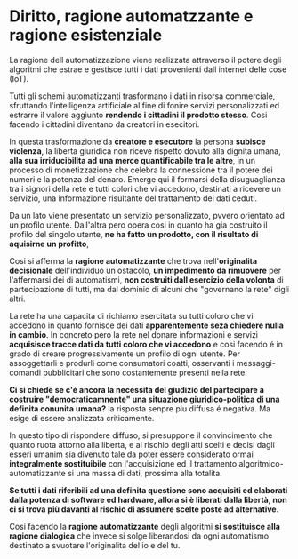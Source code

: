 # Diritto, ragione automatzzante e ragione esistenziale

La ragione dell automatizzazione viene realizzata attraverso il potere degli algoritmi che estrae e gestisce tutti i dati provenienti dall internet delle cose (IoT). 

Tutti gli schemi automatizzanti trasformano i dati in risorsa commerciale, sfruttando l'intelligenza artificiale al fine di fonire servizi personalizzati ed estrarre il valore aggiunto **rendendo i cittadini il prodotto stesso**. Cosi facendo i cittadini diventano da creatori in esecitori.

In questa trasformazione da **creatore e esecutore** la persona **subisce violenza**, la liberta giuridica non riceve rispetto dovuto alla dignita umana, **alla sua irriducibilita ad una merce quantificabile tra le altre**, in un processo di monetizzazione che celebra la connessione tra il potere dei numeri e la potenza del denaro. Emerge qui il formarsi della disuguaglianza tra i signori della rete e tutti colori che vi accedono, destinati a ricevere un servizio, una informazione risultante del trattamento dei dati ceduti.

Da un lato viene presentato un servizio personalizzato, pvvero orientato ad un profilo utente. Dall'altra pero opera cosi in quanto ha gia costruito il profilo del singolo utente, **ne ha fatto un prodotto, con il risultato di aquisirne un profitto**,

Cosi si afferma la **ragione automatizzante** che trova nell'**originalita decisionale** dell'individuo un ostacolo, **un impedimento da rimuovere** per l'affermarsi dei di automatismi, **non costruiti dall esercizio della volonta** di partecipazione di tutti, ma dal dominio di alcuni che "governano la rete" digli altri.

La rete ha una capacita di richiamo esercitata su tutti coloro che vi accedono in quanto fornisce dei dati **apparentemente seza chiedere nulla in cambio**. In concreto pero la rete nel donare informazioni e servizi **acquisisce tracce dati da tutti coloro che vi accedono** e cosi facendo é in grado di creare progressivamente un profilo di ogni utente. Per assoggettarli e produrli come consumatori coatti, osservanti i messaggi-comandi pubblicitari che sono costantemente presenti nella rete.

__**Ci si chiede se c'é ancora la necessita del giudizio del partecipare a costruire "democraticamnente" una situazione giuridico-politica di una definita conunita umana?**__ la risposta senpre piu diffusa é negativa. Ma esige di essere analizzata criticamente.

In questo tipo di rispondere diffuso, si presuppone il convincimento che quanto ruota attorno alla liberta, e al rischio degli atti scelti e decisi dagli esseri umanim sia divenuto tale da poter essere considerato ormai **integralmente sostituibile** con l'acquisizione ed il trattamento algoritmico-automatizzante si una massa di dati, prossima alla totalita.

**Se tutti i dati riferibili ad una definita questione sono acquisiti ed elaborati dalla  potenza  di  software  ed  hardware, allora si è liberati dalla libertà, non ci si trova più davanti al rischio di assumere scelte poste ad alternative.**

Cosi facendo la **ragione automatizzante** degli algoritmi **si sostituisce alla ragione dialogica** che invece si solge liberandosi da ogni automatismo destinato a svuotare l'originalita del io e del tu.

